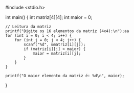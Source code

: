#include <stdio.h>

int main() {
    int matriz[4][4];
    int maior = 0;

    // Leitura da matriz
    printf("Digite os 16 elementos da matriz (4x4):\n");aa
    for (int i = 0; i < 4; i++) {
        for (int j = 0; j < 4; j++) {
            scanf("%d", &matriz[i][j]);
            if (matriz[i][j] > maior) {
                maior = matriz[i][j];
            }
        }
    }

    printf("O maior elemento da matriz é: %d\n", maior);
}
